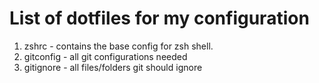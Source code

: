 # List of dotfiles for my configuration

1. zshrc - contains the base config for zsh shell.
3. gitconfig - all git configurations needed
4. gitignore - all files/folders git should ignore